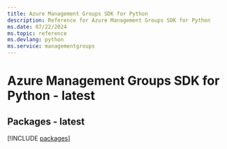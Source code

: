 ```yaml
---
title: Azure Management Groups SDK for Python
description: Reference for Azure Management Groups SDK for Python
ms.date: 07/22/2024
ms.topic: reference
ms.devlang: python
ms.service: managementgroups
---
```

# Azure Management Groups SDK for Python - latest
## Packages - latest
[!INCLUDE [packages](management-groups-index.md)]